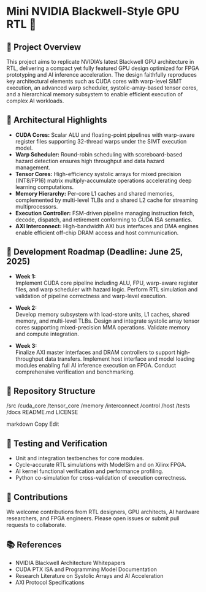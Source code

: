 # Mini NVIDIA Blackwell-Style GPU RTL 🚀

## 📌 Project Overview

This project aims to replicate NVIDIA’s latest Blackwell GPU architecture in RTL, delivering a compact yet fully featured GPU design optimized for FPGA prototyping and AI inference acceleration. The design faithfully reproduces key architectural elements such as CUDA cores with warp-level SIMT execution, an advanced warp scheduler, systolic-array-based tensor cores, and a hierarchical memory subsystem to enable efficient execution of complex AI workloads.

## 🧠 Architectural Highlights

- **CUDA Cores:** Scalar ALU and floating-point pipelines with warp-aware register files supporting 32-thread warps under the SIMT execution model.  
- **Warp Scheduler:** Round-robin scheduling with scoreboard-based hazard detection ensures high throughput and data hazard management.  
- **Tensor Cores:** High-efficiency systolic arrays for mixed precision (INT8/FP16) matrix multiply-accumulate operations accelerating deep learning computations.  
- **Memory Hierarchy:** Per-core L1 caches and shared memories, complemented by multi-level TLBs and a shared L2 cache for streaming multiprocessors.  
- **Execution Controller:** FSM-driven pipeline managing instruction fetch, decode, dispatch, and retirement conforming to CUDA ISA semantics.  
- **AXI Interconnect:** High-bandwidth AXI bus interfaces and DMA engines enable efficient off-chip DRAM access and host communication.

## 📅 Development Roadmap (Deadline: June 25, 2025)

- **Week 1:**  
  Implement CUDA core pipeline including ALU, FPU, warp-aware register files, and warp scheduler with hazard logic. Perform RTL simulation and validation of pipeline correctness and warp-level execution.

- **Week 2:**  
  Develop memory subsystem with load-store units, L1 caches, shared memory, and multi-level TLBs. Design and integrate systolic array tensor cores supporting mixed-precision MMA operations. Validate memory and compute integration.

- **Week 3:**  
  Finalize AXI master interfaces and DRAM controllers to support high-throughput data transfers. Implement host interface and model loading modules enabling full AI inference execution on FPGA. Conduct comprehensive verification and benchmarking.

## 📂 Repository Structure

/src
/cuda_core
/tensor_core
/memory
/interconnect
/control
/host
/tests
/docs
README.md
LICENSE

markdown
Copy
Edit

## 🧪 Testing and Verification

- Unit and integration testbenches for core modules.  
- Cycle-accurate RTL simulations with ModelSim and on Xilinx FPGA.  
- AI kernel functional verification and performance profiling.  
- Python co-simulation for cross-validation of execution correctness.

## 🤝 Contributions

We welcome contributions from RTL designers, GPU architects, AI hardware researchers, and FPGA engineers. Please open issues or submit pull requests to collaborate.

## 📚 References

- NVIDIA Blackwell Architecture Whitepapers  
- CUDA PTX ISA and Programming Model Documentation
- Research Literature on Systolic Arrays and AI Acceleration  
- AXI Protocol Specifications
